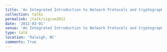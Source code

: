 ```yaml
---
title: 'An Integrated Introduction to Network Protocols and Cryptography to High School Students'
collection: talks
permalink: /talk/sigcse2012
date: '2012-03-01'
venue: 'An Integrated Introduction to Network Protocols and Cryptography to High School Students. Poster Presentation at ACM SIGCSE 2012'
type: talk
location: 'Raleigh, NC'
comments: True
---
```


